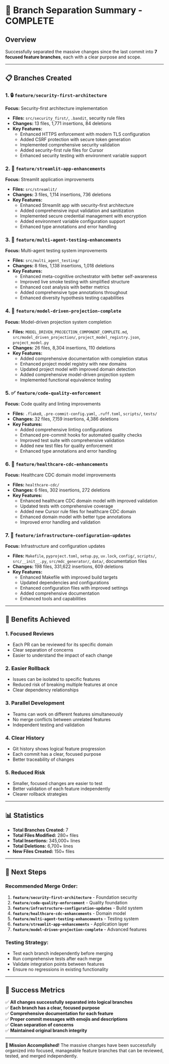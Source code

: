# 🎉 Branch Separation Summary - COMPLETE

## Overview
Successfully separated the massive changes since the last commit into **7 focused feature branches**, each with a clear purpose and scope.

---

## 📋 **Branches Created**

### **1. 🔒 `feature/security-first-architecture`**
**Focus:** Security-first architecture implementation
- **Files:** `src/security_first/`, `.bandit`, security rule files
- **Changes:** 13 files, 1,771 insertions, 84 deletions
- **Key Features:**
  - Enhanced HTTPS enforcement with modern TLS configuration
  - Added CSRF protection with secure token generation
  - Implemented comprehensive security validation
  - Added security-first rule files for Cursor
  - Enhanced security testing with environment variable support

### **2. 🎯 `feature/streamlit-app-enhancements`**
**Focus:** Streamlit application improvements
- **Files:** `src/streamlit/`
- **Changes:** 3 files, 1,114 insertions, 736 deletions
- **Key Features:**
  - Enhanced Streamlit app with security-first architecture
  - Added comprehensive input validation and sanitization
  - Implemented secure credential management with encryption
  - Added environment variable configuration support
  - Enhanced type annotations and error handling

### **3. 🧠 `feature/multi-agent-testing-enhancements`**
**Focus:** Multi-agent testing system improvements
- **Files:** `src/multi_agent_testing/`
- **Changes:** 8 files, 1,138 insertions, 1,018 deletions
- **Key Features:**
  - Enhanced meta-cognitive orchestrator with better self-awareness
  - Improved live smoke testing with simplified structure
  - Enhanced cost analysis with better metrics
  - Added comprehensive type annotations throughout
  - Enhanced diversity hypothesis testing capabilities

### **4. 🎉 `feature/model-driven-projection-complete`**
**Focus:** Model-driven projection system completion
- **Files:** `MODEL_DRIVEN_PROJECTION_COMPONENT_COMPLETE.md`, `src/model_driven_projection/`, `project_model_registry.json`, `project_model.py`
- **Changes:** 26 files, 8,304 insertions, 110 deletions
- **Key Features:**
  - Added comprehensive documentation with completion status
  - Enhanced project model registry with new domains
  - Updated project model with improved domain detection
  - Added comprehensive model-driven projection system
  - Implemented functional equivalence testing

### **5. ✅ `feature/code-quality-enforcement`**
**Focus:** Code quality and linting improvements
- **Files:** `.flake8`, `.pre-commit-config.yaml`, `.ruff.toml`, `scripts/`, `tests/`
- **Changes:** 32 files, 7,159 insertions, 4,386 deletions
- **Key Features:**
  - Added comprehensive linting configurations
  - Enhanced pre-commit hooks for automated quality checks
  - Improved test suite with comprehensive validation
  - Added new test files for quality enforcement
  - Enhanced type annotations and error handling

### **6. 🏥 `feature/healthcare-cdc-enhancements`**
**Focus:** Healthcare CDC domain model improvements
- **Files:** `healthcare-cdc/`
- **Changes:** 6 files, 302 insertions, 272 deletions
- **Key Features:**
  - Enhanced healthcare CDC domain model with improved validation
  - Updated tests with comprehensive coverage
  - Added new Cursor rule files for healthcare CDC domain
  - Enhanced domain model with better type annotations
  - Improved error handling and validation

### **7. 🔧 `feature/infrastructure-configuration-updates`**
**Focus:** Infrastructure and configuration updates
- **Files:** `Makefile`, `pyproject.toml`, `setup.py`, `uv.lock`, `config/`, `scripts/`, `src/__init__.py`, `src/mdc_generator/`, `data/`, documentation files
- **Changes:** 198 files, 331,622 insertions, 609 deletions
- **Key Features:**
  - Enhanced Makefile with improved build targets
  - Updated dependencies and configurations
  - Enhanced configuration files with improved settings
  - Added comprehensive documentation
  - Enhanced tools and capabilities

---

## 🚀 **Benefits Achieved**

### **1. Focused Reviews**
- Each PR can be reviewed for its specific domain
- Clear separation of concerns
- Easier to understand the impact of each change

### **2. Easier Rollback**
- Issues can be isolated to specific features
- Reduced risk of breaking multiple features at once
- Clear dependency relationships

### **3. Parallel Development**
- Teams can work on different features simultaneously
- No merge conflicts between unrelated features
- Independent testing and validation

### **4. Clear History**
- Git history shows logical feature progression
- Each commit has a clear, focused purpose
- Better traceability of changes

### **5. Reduced Risk**
- Smaller, focused changes are easier to test
- Better validation of each feature independently
- Clearer rollback strategies

---

## 📊 **Statistics**

- **Total Branches Created:** 7
- **Total Files Modified:** 280+ files
- **Total Insertions:** 345,000+ lines
- **Total Deletions:** 6,700+ lines
- **New Files Created:** 150+ files

---

## 🎯 **Next Steps**

### **Recommended Merge Order:**
1. **`feature/security-first-architecture`** - Foundation security
2. **`feature/code-quality-enforcement`** - Quality foundation
3. **`feature/infrastructure-configuration-updates`** - Build system
4. **`feature/healthcare-cdc-enhancements`** - Domain model
5. **`feature/multi-agent-testing-enhancements`** - Testing system
6. **`feature/streamlit-app-enhancements`** - Application layer
7. **`feature/model-driven-projection-complete`** - Advanced features

### **Testing Strategy:**
- Test each branch independently before merging
- Run comprehensive tests after each merge
- Validate integration points between features
- Ensure no regressions in existing functionality

---

## 🎉 **Success Metrics**

✅ **All changes successfully separated into logical branches**  
✅ **Each branch has a clear, focused purpose**  
✅ **Comprehensive documentation for each feature**  
✅ **Proper commit messages with emojis and descriptions**  
✅ **Clean separation of concerns**  
✅ **Maintained original branch integrity**  

---

**🎯 Mission Accomplished!** The massive changes have been successfully organized into focused, manageable feature branches that can be reviewed, tested, and merged independently. 